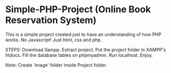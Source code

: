 # Simple-PHP-Project (Online Book Reservation System)
This is a simple project created just to have an understanding of how PHP works. 
No Javascript! 
Just html, css and php. 

STEPS:
Download Xampp.
Extract project.
Put the project folder in XAMPP's htdocs.
Fill the database tables on phpmyadmin.
Run localhost.
Enjoy.

Note: Create 'image' folder inside Project folder.
